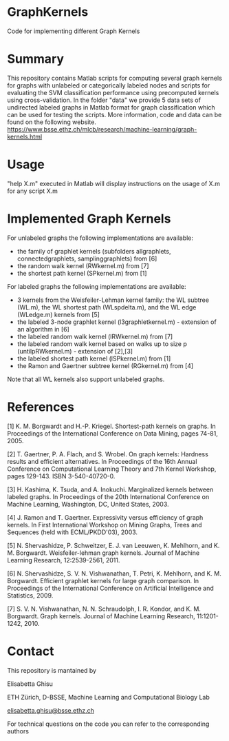 # GraphKernels

Code for implementing different Graph Kernels

# Summary

This repository contains Matlab scripts for computing several graph kernels for graphs with unlabeled or 
categorically labeled nodes and scripts for evaluating the SVM classification performance using 
precomputed kernels using cross-validation. In the folder "data" we provide 5 data sets of undirected labeled graphs in Matlab format for graph 
classification which can be used for testing the scripts. More information, code and data can be found on the following website. https://www.bsse.ethz.ch/mlcb/research/machine-learning/graph-kernels.html

# Usage

"help X.m" executed in Matlab will display instructions on the usage of X.m for any script X.m

# Implemented Graph Kernels

For unlabeled graphs the following implementations are available:
- the family of graphlet kernels (subfolders allgraphlets, connectedgraphlets, samplinggraphlets) from [6]
- the random walk kernel (RWkernel.m) from [7]
- the shortest path kernel (SPkernel.m) from [1]

For labeled graphs the following implementations are available:
- 3 kernels from the Weisfeiler-Lehman kernel family: the WL subtree (WL.m), the WL shortest path (WLspdelta.m), 
  and the WL edge (WLedge.m) kernels from [5]
- the labeled 3-node graphlet kernel (l3graphletkernel.m) - extension of an algorithm in [6]
- the labeled random walk kernel (lRWkernel.m) from [7]
- the labeled random walk kernel based on walks up to size p (untilpRWkernel.m) - extension of [2],[3]
- the labeled shortest path kernel (lSPkernel.m) from [1]
- the Ramon and Gaertner subtree kernel (RGkernel.m) from [4]

Note that all WL kernels also support unlabeled graphs.


# References
[1] K. M. Borgwardt and H.-P. Kriegel. 
    Shortest-path kernels on graphs. In Proceedings of the International Conference on Data Mining, 
    pages 74-81, 2005.

[2] T. Gaertner, P. A. Flach, and S. Wrobel. 
    On graph kernels: Hardness results and efficient alternatives. In Proceedings of the 16th Annual 
    Conference on Computational Learning Theory and 7th Kernel Workshop, pages 129-143. 
    ISBN 3-540-40720-0.

[3] H. Kashima, K. Tsuda, and A. Inokuchi. 
    Marginalized kernels between labeled graphs. In Proceedings of the 20th International Conference 
    on Machine Learning, Washington, DC, United States, 2003.

[4] J. Ramon and T. Gaertner. 
    Expressivity versus efficiency of graph kernels. In First International Workshop on Mining Graphs, 
    Trees and Sequences (held with ECML/PKDD'03), 2003.

[5] N. Shervashidze, P. Schweitzer, E. J. van Leeuwen, K. Mehlhorn, and K. M. Borgwardt. 
    Weisfeiler-lehman graph kernels. Journal of Machine Learning Research, 12:2539-2561, 2011.

[6] N. Shervashidze, S. V. N. Vishwanathan, T. Petri, K. Mehlhorn, and K. M. Borgwardt. 
    Efficient graphlet kernels for large graph comparison. In Proceedings of the International 
    Conference on Artificial Intelligence and Statistics, 2009.

[7] S. V. N. Vishwanathan, N. N. Schraudolph, I. R. Kondor, and K. M. Borgwardt. 
    Graph kernels. Journal of Machine Learning Research, 11:1201-1242, 2010.

# Contact
This repository is mantained by

Elisabetta Ghisu

ETH Zürich, D-BSSE, Machine Learning and Computational Biology Lab

elisabetta.ghisu@bsse.ethz.ch

For technical questions on the code you can refer to the corresponding authors

